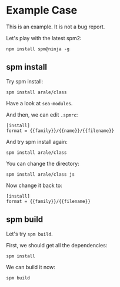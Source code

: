 # Example Case

This is an example. It is not a bug report.

Let's play with the latest spm2:

    npm install spm@ninja -g

## spm install

Try spm install:

    spm install arale/class

Have a look at `sea-modules`.

And then, we can edit `.spmrc`:

```
[install]
format = {{family}}/{{name}}/{{filename}}
```

And try spm install again:

    spm install arale/class

You can change the directory:

    spm install arale/class js

Now change it back to:

```
[install]
format = {{family}}/{{filename}}
```

## spm build

Let's try `spm build`.

First, we should get all the dependencies:

    spm install

We can build it now:

    spm build
